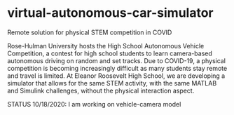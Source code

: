 # virtual-autonomous-car-simulator
Remote solution for physical STEM competition in COVID

Rose-Hulman University hosts the High School Autonomous Vehicle Competition, a contest for high school students to learn camera-based autonomous driving on random and set tracks. Due to COVID-19, a physical competition is becoming increasingly difficult as many students stay remote and travel is limited. 
At Eleanor Roosevelt High School, we are developing a simulator that allows for the same STEM activity, with the same MATLAB and Simulink challenges, without the physical interaction aspect.

STATUS 10/18/2020: I am working on vehicle-camera model
